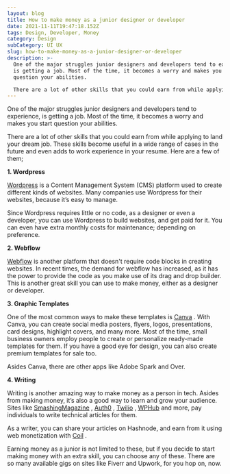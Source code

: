 ```yaml
---
layout: blog
title: How to make money as a junior designer or developer
date: 2021-11-11T19:47:18.152Z
tags: Design, Developer, Money
category: Design
subCategory: UI UX
slug: how-to-make-money-as-a-junior-designer-or-developer
description: >-
  One of the major struggles junior designers and developers tend to experience,
  is getting a job. Most of the time, it becomes a worry and makes you start
  question your abilities.

  There are a lot of other skills that you could earn from while applying to land your dream job. These skills become useful in a wide range of cases in the future and even adds to work experience in your resume. Here are a few of them;
---
```

One of the major struggles junior designers and developers tend to experience, is getting a job. Most of the time, it becomes a worry and makes you start question your abilities.

There are a lot of other skills that you could earn from while applying to land your dream job. These skills become useful in a wide range of cases in the future and even adds to work experience in your resume. Here are a few of them;

**1. Wordpress**

[Wordpress](https://wordpress.org/) is a Content Management System (CMS) platform used to create different kinds of websites. Many companies use Wordpress for their websites, because it’s easy to manage.

Since Wordpress requires little or no code, as a designer or even a developer, you can use Wordpress to build websites, and get paid for it. You can even have extra monthly costs for maintenance; depending on preference.

**2. Webflow**

[Webflow](https://webflow.com/) is another platform that doesn't require code blocks in creating websites. In recent times, the demand for webflow has increased, as it has the power to provide the code as you make use of its drag and drop builder. This is another great skill you can use to make money, either as a designer or developer.

**3. Graphic Templates**

One of the most common ways to make these templates is [Canva](https://www.canva.com/) . With Canva, you can create social media posters, flyers, logos, presentations, card designs, highlight covers, and many more. Most of the time, small business owners employ people to create or personalize ready-made templates for them. If you have a good eye for design, you can also create premium templates for sale too.

Asides Canva, there are other apps like Adobe Spark and Over.

**4. Writing**

Writing is another amazing way to make money as a person in  tech. Asides from making money, it’s also a good way to learn and grow your audience. Sites like [SmashingMagazine](https://www.smashingmagazine.com/) , [Auth0](https://auth0.com/) , [Twilio](https://go.twilio.com/) , [WPHub](https://www.wphub.com/write-for-us/) and more, pay individuals to write technical articles for them.

As a writer, you can share your articles on Hashnode, and earn from it using web monetization with [Coil](https://coil.com/) .

Earning money as a junior is not limited to these, but if you decide to start making money with an extra skill, you can choose any of these. There are so many available gigs on sites like Fiverr and Upwork, for you hop on, now.